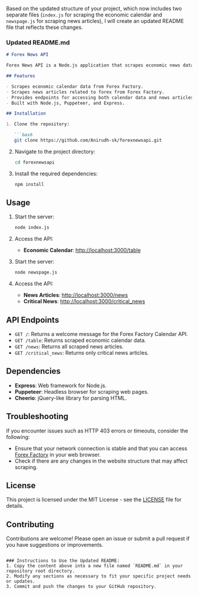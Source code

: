 Based on the updated structure of your project, which now includes two separate files (`index.js` for scraping the economic calendar and `newspage.js` for scraping news articles), I will create an updated README file that reflects these changes.

### Updated README.md

```markdown
# Forex News API

Forex News API is a Node.js application that scrapes economic news data from Forex Factory and provides it through a simple RESTful API. The API allows users to access the latest economic news and calendar events, including details about the impact on various currencies.

## Features

- Scrapes economic calendar data from Forex Factory.
- Scrapes news articles related to forex from Forex Factory.
- Provides endpoints for accessing both calendar data and news articles.
- Built with Node.js, Puppeteer, and Express.

## Installation

1. Clone the repository:

   ```bash
   git clone https://github.com/Anirudh-sk/forexnewsapi.git
   ```

2. Navigate to the project directory:

   ```bash
   cd forexnewsapi
   ```

3. Install the required dependencies:

   ```bash
   npm install
   ```

## Usage

1. Start the server:

   ```bash
   node index.js
   ```

2. Access the API:

   - **Economic Calendar**: [http://localhost:3000/table](http://localhost:3000/table)


1. Start the server:

   ```bash
   node newspage.js
   ```

2. Access the API:

   - **News Articles**: [http://localhost:3000/news](http://localhost:3000/news)
   - **Critical News**: [http://localhost:3000/critical_news](http://localhost:3000/critical_news)

## API Endpoints

- `GET /`: Returns a welcome message for the Forex Factory Calendar API.
- `GET /table`: Returns scraped economic calendar data.
- `GET /news`: Returns all scraped news articles.
- `GET /critical_news`: Returns only critical news articles.

## Dependencies

- **Express**: Web framework for Node.js.
- **Puppeteer**: Headless browser for scraping web pages.
- **Cheerio**: jQuery-like library for parsing HTML.

## Troubleshooting

If you encounter issues such as HTTP 403 errors or timeouts, consider the following:

- Ensure that your network connection is stable and that you can access [Forex Factory](https://www.forexfactory.com/) in your web browser.
- Check if there are any changes in the website structure that may affect scraping.

## License

This project is licensed under the MIT License - see the [LICENSE](LICENSE) file for details.

## Contributing

Contributions are welcome! Please open an issue or submit a pull request if you have suggestions or improvements.

```

### Instructions to Use the Updated README:
1. Copy the content above into a new file named `README.md` in your repository root directory.
2. Modify any sections as necessary to fit your specific project needs or updates.
3. Commit and push the changes to your GitHub repository.
